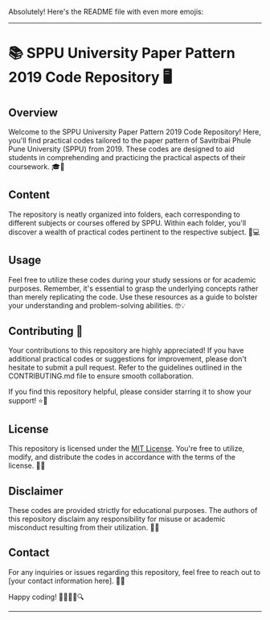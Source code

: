 Absolutely! Here's the README file with even more emojis:

---

# 📚 SPPU University Paper Pattern 2019 Code Repository 🖥️

## Overview

Welcome to the SPPU University Paper Pattern 2019 Code Repository! Here, you'll find practical codes tailored to the paper pattern of Savitribai Phule Pune University (SPPU) from 2019. These codes are designed to aid students in comprehending and practicing the practical aspects of their coursework. 🎓📝

## Content

The repository is neatly organized into folders, each corresponding to different subjects or courses offered by SPPU. Within each folder, you'll discover a wealth of practical codes pertinent to the respective subject. 📂💻

## Usage

Feel free to utilize these codes during your study sessions or for academic purposes. Remember, it's essential to grasp the underlying concepts rather than merely replicating the code. Use these resources as a guide to bolster your understanding and problem-solving abilities. 🤓💡

## Contributing 🌟

Your contributions to this repository are highly appreciated! If you have additional practical codes or suggestions for improvement, please don't hesitate to submit a pull request. Refer to the guidelines outlined in the CONTRIBUTING.md file to ensure smooth collaboration.

If you find this repository helpful, please consider starring it to show your support! ⭐🌟

## License

This repository is licensed under the [MIT License](LICENSE). You're free to utilize, modify, and distribute the codes in accordance with the terms of the license. 📜✅

## Disclaimer

These codes are provided strictly for educational purposes. The authors of this repository disclaim any responsibility for misuse or academic misconduct resulting from their utilization. 🚨❌

## Contact

For any inquiries or issues regarding this repository, feel free to reach out to [your contact information here]. 📧📞

Happy coding! 🚀✨👨‍💻🔍

---
